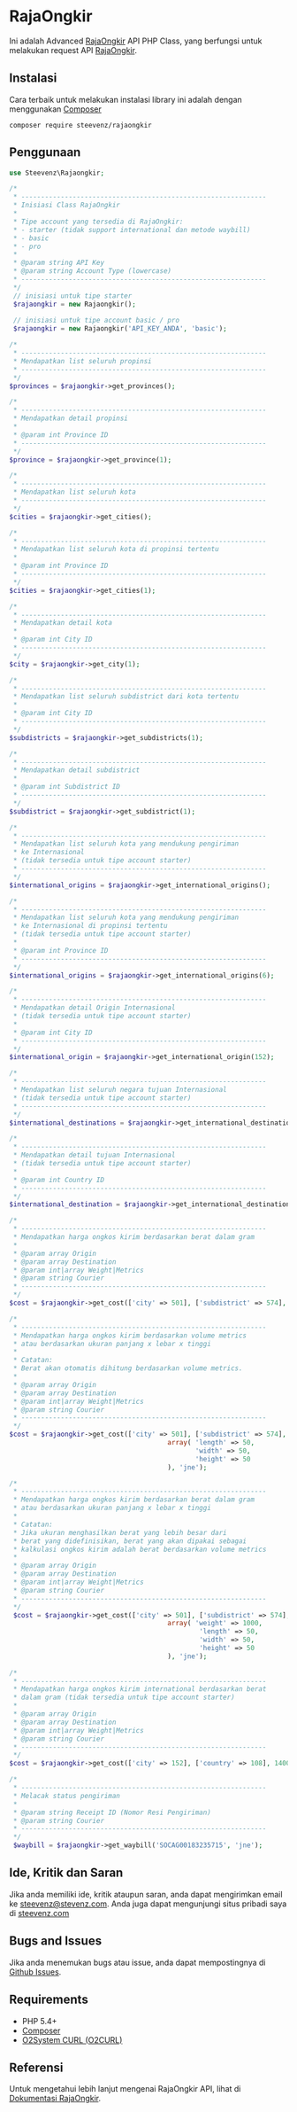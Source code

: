# RajaOngkir
Ini adalah Advanced [RajaOngkir][11] API PHP Class, yang berfungsi untuk melakukan request API [RajaOngkir][11].

Instalasi
---------
Cara terbaik untuk melakukan instalasi library ini adalah dengan menggunakan [Composer][7]
```
composer require steevenz/rajaongkir
```

Penggunaan
----------
```php
use Steevenz\Rajaongkir;

/*
 * --------------------------------------------------------------
 * Inisiasi Class RajaOngkir
 *
 * Tipe account yang tersedia di RajaOngkir:
 * - starter (tidak support international dan metode waybill)
 * - basic
 * - pro
 *
 * @param string API Key
 * @param string Account Type (lowercase)
 * --------------------------------------------------------------
 */
 // inisiasi untuk tipe starter
 $rajaongkir = new Rajaongkir();
 
 // inisiasi untuk tipe account basic / pro
 $rajaongkir = new Rajaongkir('API_KEY_ANDA', 'basic');

/*
 * --------------------------------------------------------------
 * Mendapatkan list seluruh propinsi
 * --------------------------------------------------------------
 */
$provinces = $rajaongkir->get_provinces();

/*
 * --------------------------------------------------------------
 * Mendapatkan detail propinsi
 *
 * @param int Province ID
 * --------------------------------------------------------------
 */
$province = $rajaongkir->get_province(1);

/*
 * --------------------------------------------------------------
 * Mendapatkan list seluruh kota
 * --------------------------------------------------------------
 */
$cities = $rajaongkir->get_cities();

/*
 * --------------------------------------------------------------
 * Mendapatkan list seluruh kota di propinsi tertentu
 *
 * @param int Province ID
 * --------------------------------------------------------------
 */
$cities = $rajaongkir->get_cities(1);

/*
 * --------------------------------------------------------------
 * Mendapatkan detail kota
 *
 * @param int City ID
 * --------------------------------------------------------------
 */
$city = $rajaongkir->get_city(1);

/*
 * --------------------------------------------------------------
 * Mendapatkan list seluruh subdistrict dari kota tertentu
 *
 * @param int City ID
 * --------------------------------------------------------------
 */
$subdistricts = $rajaongkir->get_subdistricts(1);

/*
 * --------------------------------------------------------------
 * Mendapatkan detail subdistrict
 *
 * @param int Subdistrict ID
 * --------------------------------------------------------------
 */
$subdistrict = $rajaongkir->get_subdistrict(1);

/*
 * --------------------------------------------------------------
 * Mendapatkan list seluruh kota yang mendukung pengiriman
 * ke Internasional
 * (tidak tersedia untuk tipe account starter)
 * --------------------------------------------------------------
 */
$international_origins = $rajaongkir->get_international_origins();

/*
 * --------------------------------------------------------------
 * Mendapatkan list seluruh kota yang mendukung pengiriman
 * ke Internasional di propinsi tertentu
 * (tidak tersedia untuk tipe account starter)
 *
 * @param int Province ID
 * --------------------------------------------------------------
 */
$international_origins = $rajaongkir->get_international_origins(6);

/*
 * --------------------------------------------------------------
 * Mendapatkan detail Origin Internasional
 * (tidak tersedia untuk tipe account starter)
 *
 * @param int City ID
 * --------------------------------------------------------------
 */
$international_origin = $rajaongkir->get_international_origin(152);

/*
 * --------------------------------------------------------------
 * Mendapatkan list seluruh negara tujuan Internasional
 * (tidak tersedia untuk tipe account starter)
 * --------------------------------------------------------------
 */
$international_destinations = $rajaongkir->get_international_destinations();

/*
 * --------------------------------------------------------------
 * Mendapatkan detail tujuan Internasional
 * (tidak tersedia untuk tipe account starter)
 *
 * @param int Country ID
 * --------------------------------------------------------------
 */
$international_destination = $rajaongkir->get_international_destination(108);

/*
 * --------------------------------------------------------------
 * Mendapatkan harga ongkos kirim berdasarkan berat dalam gram
 *
 * @param array Origin 
 * @param array Destination
 * @param int|array Weight|Metrics
 * @param string Courier
 * --------------------------------------------------------------
 */
$cost = $rajaongkir->get_cost(['city' => 501], ['subdistrict' => 574], 1000, 'jne');

/*
 * --------------------------------------------------------------
 * Mendapatkan harga ongkos kirim berdasarkan volume metrics
 * atau berdasarkan ukuran panjang x lebar x tinggi
 *
 * Catatan: 
 * Berat akan otomatis dihitung berdasarkan volume metrics.
 *
 * @param array Origin 
 * @param array Destination
 * @param int|array Weight|Metrics
 * @param string Courier
 * --------------------------------------------------------------
 */
$cost = $rajaongkir->get_cost(['city' => 501], ['subdistrict' => 574], 
                                        array( 'length' => 50, 
                                               'width' => 50, 
                                               'height' => 50
                                        ), 'jne');

/*
 * --------------------------------------------------------------
 * Mendapatkan harga ongkos kirim berdasarkan berat dalam gram
 * atau berdasarkan ukuran panjang x lebar x tinggi
 *
 * Catatan: 
 * Jika ukuran menghasilkan berat yang lebih besar dari
 * berat yang didefinisikan, berat yang akan dipakai sebagai
 * kalkulasi ongkos kirim adalah berat berdasarkan volume metrics
 *
 * @param array Origin 
 * @param array Destination
 * @param int|array Weight|Metrics
 * @param string Courier
 * --------------------------------------------------------------
 */
 $cost = $rajaongkir->get_cost(['city' => 501], ['subdistrict' => 574], 
                                        array( 'weight' => 1000,
                                                'length' => 50, 
                                                'width' => 50, 
                                                'height' => 50
                                        ), 'jne');
                                        
/*
 * --------------------------------------------------------------
 * Mendapatkan harga ongkos kirim international berdasarkan berat 
 * dalam gram (tidak tersedia untuk tipe account starter)
 *
 * @param array Origin 
 * @param array Destination
 * @param int|array Weight|Metrics
 * @param string Courier
 * --------------------------------------------------------------
 */
$cost = $rajaongkir->get_cost(['city' => 152], ['country' => 108], 1400, 'pos');                                        

/*
 * --------------------------------------------------------------
 * Melacak status pengiriman
 *
 * @param string Receipt ID (Nomor Resi Pengiriman)
 * @param string Courier
 * --------------------------------------------------------------
 */
 $waybill = $rajaongkir->get_waybill('SOCAG00183235715', 'jne');
```

Ide, Kritik dan Saran
---------------------
Jika anda memiliki ide, kritik ataupun saran, anda dapat mengirimkan email ke [steevenz@stevenz.com][3]. 
Anda juga dapat mengunjungi situs pribadi saya di [steevenz.com][1]

Bugs and Issues
---------------
Jika anda menemukan bugs atau issue, anda dapat mempostingnya di [Github Issues][6].

Requirements
------------
- PHP 5.4+
- [Composer][9]
- [O2System CURL (O2CURL)][10]

Referensi
---------
Untuk mengetahui lebih lanjut mengenai RajaOngkir API, lihat di [Dokumentasi RajaOngkir][12].

[1]: http://steevenz.com
[2]: http://steevenz.com/blog/rajaongkir-api
[3]: mailto:steevenz@steevenz.com
[4]: http://github.com/steevenz/rajaongkir
[5]: http://github.com/steevenz/rajaongkir/wiki
[6]: http://github.com/steevenz/rajaongkir/issues
[7]: https://packagist.org/packages/steevenz/rajaongkir
[9]: https://getcomposer.org
[10]: http://github.com/o2system/o2curl
[11]: http://rajaongkir.com
[12]: http://rajaongkir.com/dokumentasi
